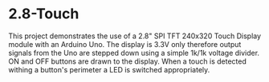 # 2.8-Touch
This project demonstrates the use of a 2.8" SPI TFT 240x320 Touch Display module with an Arduino Uno.
The display is 3.3V only therefore output signals from the Uno are stepped down using a simple 1k/1k
voltage divider.
ON and OFF buttons are drawn to the display. When a touch is detected withing a button's perimeter
a LED is switched appropriately.
